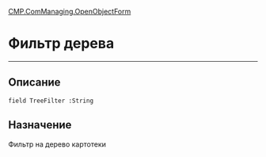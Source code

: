 ﻿---
Link: CMP.ComManaging.OpenObjectForm.@TreeFilter
---

<!---  Навигация
[Имя проекта](#) :
-->
[CMP.ComManaging.OpenObjectForm](Default)

# Фильтр дерева
---

## Описание

    field TreeFilter :String

<!--
## Аргументы{#Args}

### Аргумент1

Описание аргумента 1
-->

## Назначение

Фильтр на дерево картотеки

<!--
## Пример

    MP.ComManaging.OpenObjectForm.TreeFilter...
-->

